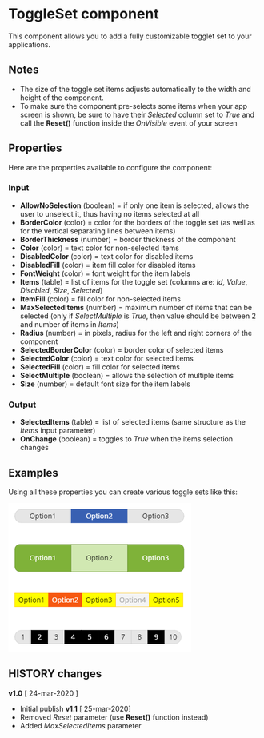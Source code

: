 # ToggleSet component
This component allows you to add a fully customizable togglet set to your applications.

## Notes
- The size of the toggle set items adjusts automatically to the width and height of the component.
- To make sure the component pre-selects some items when your app screen is shown, be sure to have their *Selected* column set to *True* and call the **Reset()** function inside the *OnVisible* event of your screen

## Properties
Here are the properties available to configure the component:
### Input
- **AllowNoSelection** (boolean) = if only one item is selected, allows the user to unselect it, thus having no items selected at all
- **BorderColor** (color) = color for the borders of the toggle set (as well as for the vertical separating lines between items)
- **BorderThickness** (number) = border thickness of the component
- **Color** (color) = text color for non-selected items
- **DisabledColor** (color) = text color for disabled items
- **DisabledFill** (color) = item fill color for disabled items
- **FontWeight** (color) = font weight for the item labels
- **Items** (table) = list of items for the toggle set (columns are: *Id*, *Value*, *Disabled*, *Size*, *Selected*)
- **ItemFill** (color) = fill color for non-selected items
- **MaxSelectedItems** (number) = maximum number of items that can be selected (only if *SelectMultiple* is *True*, then value should be between 2 and number of items in *Items*)
- **Radius** (number) = in pixels, radius for the left and right corners of the component
- **SelectedBorderColor** (color) = border color of selected items
- **SelectedColor** (color) = text color for selected items
- **SelectedFill** (color) = fill color for selected items
- **SelectMultiple** (boolean) = allows the selection of multiple items
- **Size** (number) = default font size for the item labels

### Output
- **SelectedItems** (table) = list of selected items (same structure as the *Items* input parameter)
- **OnChange** (boolean) = toggles to *True* when the items selection changes

## Examples
Using all these properties you can create various toggle sets like this:

![ToggleSet samples](images/ToggleSet.png)

## HISTORY changes
**v1.0** [ 24-mar-2020 ]
- Initial publish
**v1.1** [ 25-mar-2020]
- Removed *Reset* parameter (use **Reset()** function instead)
- Added *MaxSelectedItems* parameter
